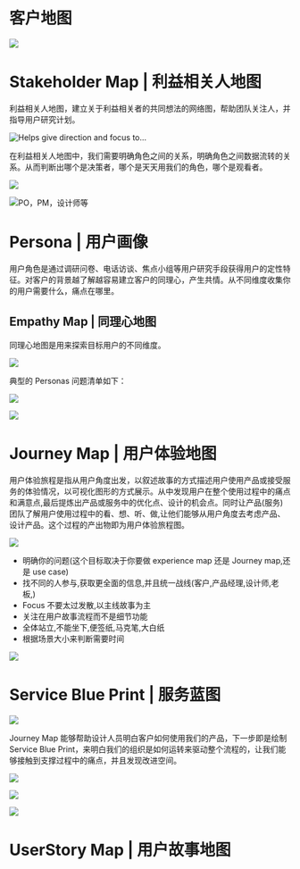 # 客户地图

![](https://assets.ng-tech.icu/item/20230416205852.png)

# Stakeholder Map | 利益相关人地图

利益相关人地图，建立关于利益相关者的共同想法的网络图，帮助团队关注人，并指导用户研究计划。

![Helps give direction and focus to...](https://assets.ng-tech.icu/item/20230430223054.png)

在利益相关人地图中，我们需要明确角色之间的关系，明确角色之间数据流转的关系。从而判断出哪个是决策者，哪个是天天用我们的角色，哪个是观看者。

![](https://assets.ng-tech.icu/item/20230430223132.png)

![PO，PM，设计师等](https://assets.ng-tech.icu/item/20230430223148.png)

# Persona | 用户画像

用户角色是通过调研问卷、电话访谈、焦点小组等用户研究手段获得用户的定性特征。对客户的背景越了解越容易建立客户的同理心，产生共情。从不同维度收集你的用户需要什么，痛点在哪里。

## Empathy Map | 同理心地图

同理心地图是用来探索目标用户的不同维度。

![](https://assets.ng-tech.icu/item/20230502140950.png)

典型的 Personas 问题清单如下：

![](https://assets.ng-tech.icu/item/20230502141013.png)

![](https://assets.ng-tech.icu/item/20230502141030.png)

# Journey Map | 用户体验地图

用户体验旅程是指从用户角度出发，以叙述故事的方式描述用户使用产品或接受服务的体验情况，以可视化图形的方式展示。从中发现用户在整个使用过程中的痛点和满意点,最后提炼出产品或服务中的优化点、设计的机会点。同时让产品(服务)团队了解用户使用过程中的看、想、听、做,让他们能够从用户角度去考虑产品、设计产品。这个过程的产出物即为用户体验旅程图。

![](https://assets.ng-tech.icu/item/20230502140326.png)

- 明确你的问题(这个目标取决于你要做 experience map 还是 Journey map,还是 use case)
- 找不同的人参与,获取更全面的信息,并且统一战线(客户,产品经理,设计师,老板,)
- Focus 不要太过发散,以主线故事为主
- 关注在用户故事流程而不是细节功能
- 全体站立,不能坐下,便签纸,马克笔,大白纸
- 根据场景大小来判断需要时间

![](https://assets.ng-tech.icu/item/20230502135220.png)

# Service Blue Print | 服务蓝图

![](https://assets.ng-tech.icu/item/20230502135058.png)

Journey Map 能够帮助设计人员明白客户如何使用我们的产品，下一步即是绘制 Service Blue Print，来明白我们的组织是如何运转来驱动整个流程的，让我们能够接触到支撑过程中的痛点，并且发现改进空间。

![](https://assets.ng-tech.icu/item/20230502135125.png)

![](https://assets.ng-tech.icu/item/20230502135156.png)

![](https://assets.ng-tech.icu/item/20230430221859.png)

# UserStory Map | 用户故事地图
